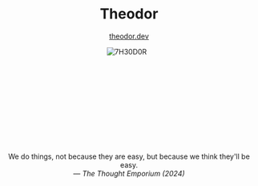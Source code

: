 <h1 align="center">Theodor</h1>
<p align="center"><a href="https://theodor.dev">theodor.dev</a></p>

<p align="center" style="width: 495px; height: 195px; display: block;"><img src="https://streak-stats.demolab.com?user=7H30D0R&theme=dark" alt="7H30D0R" /></p>

<p align="center"> 
  We do things, not because they are easy, but because we think they'll be easy.<br>
  &mdash; <cite>The Thought Emporium (2024)</cite>
</p>


<!--
[1]: [Tactical Thermite Powered Hot Dog]([https://librivox.org/](https://www.youtube.com/watch?v=8X1_HEJk2Hw&t=55s))
-->
